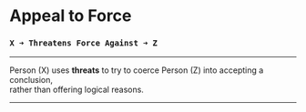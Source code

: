 # **Appeal to Force**

### **`X ➜ Threatens Force Against ➜ Z`**

---

Person (X) uses **threats** to try to coerce Person (Z) into accepting a conclusion,  
rather than offering logical reasons.

---


